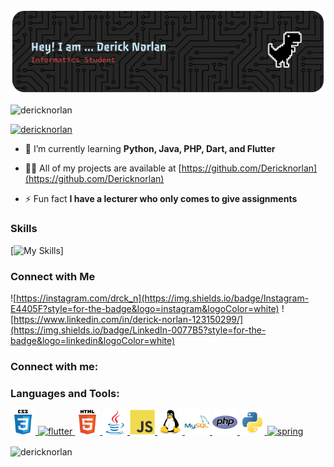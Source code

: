 ![Derick Norlan](img/github-header-banner.png)

<p align="left"> <img src="https://komarev.com/ghpvc/?username=dericknorlan&label=Profile%20views&color=0e75b6&style=flat" alt="dericknorlan" /> </p>

<p align="left"> <a href="https://github.com/ryo-ma/github-profile-trophy"><img src="https://github-profile-trophy.vercel.app/?username=dericknorlan" alt="dericknorlan" /></a> </p>

- 🌱 I’m currently learning **Python, Java, PHP, Dart, and Flutter**

- 👨‍💻 All of my projects are available at [https://github.com/Dericknorlan](https://github.com/Dericknorlan)

- ⚡ Fun fact **I have a lecturer who only comes to give assignments**

### Skills

[![My Skills](https://skillicons.dev/icons?i=html,css,javascript,python,java,php,dart,laravel,mysql,flutter,figma,linux&theme=light&perline=6)]



### Connect with Me
![https://instagram.com/drck_n](https://img.shields.io/badge/Instagram-E4405F?style=for-the-badge&logo=instagram&logoColor=white)
![https://www.linkedin.com/in/derick-norlan-123150299/](https://img.shields.io/badge/LinkedIn-0077B5?style=for-the-badge&logo=linkedin&logoColor=white)

<h3 align="left">Connect with me:</h3>
<p align="left">
</p>

<h3 align="left">Languages and Tools:</h3>
<p align="left"> <a href="https://www.w3schools.com/css/" target="_blank" rel="noreferrer"> <img src="https://raw.githubusercontent.com/devicons/devicon/master/icons/css3/css3-original-wordmark.svg" alt="css3" width="40" height="40"/> </a> <a href="https://flutter.dev" target="_blank" rel="noreferrer"> <img src="https://www.vectorlogo.zone/logos/flutterio/flutterio-icon.svg" alt="flutter" width="40" height="40"/> </a> <a href="https://www.w3.org/html/" target="_blank" rel="noreferrer"> <img src="https://raw.githubusercontent.com/devicons/devicon/master/icons/html5/html5-original-wordmark.svg" alt="html5" width="40" height="40"/> </a> <a href="https://www.java.com" target="_blank" rel="noreferrer"> <img src="https://raw.githubusercontent.com/devicons/devicon/master/icons/java/java-original.svg" alt="java" width="40" height="40"/> </a> <a href="https://developer.mozilla.org/en-US/docs/Web/JavaScript" target="_blank" rel="noreferrer"> <img src="https://raw.githubusercontent.com/devicons/devicon/master/icons/javascript/javascript-original.svg" alt="javascript" width="40" height="40"/> </a> <a href="https://www.linux.org/" target="_blank" rel="noreferrer"> <img src="https://raw.githubusercontent.com/devicons/devicon/master/icons/linux/linux-original.svg" alt="linux" width="40" height="40"/> </a> <a href="https://www.mysql.com/" target="_blank" rel="noreferrer"> <img src="https://raw.githubusercontent.com/devicons/devicon/master/icons/mysql/mysql-original-wordmark.svg" alt="mysql" width="40" height="40"/> </a> <a href="https://www.php.net" target="_blank" rel="noreferrer"> <img src="https://raw.githubusercontent.com/devicons/devicon/master/icons/php/php-original.svg" alt="php" width="40" height="40"/> </a> <a href="https://www.python.org" target="_blank" rel="noreferrer"> <img src="https://raw.githubusercontent.com/devicons/devicon/master/icons/python/python-original.svg" alt="python" width="40" height="40"/> </a> <a href="https://spring.io/" target="_blank" rel="noreferrer"> <img src="https://www.vectorlogo.zone/logos/springio/springio-icon.svg" alt="spring" width="40" height="40"/> </a> </p>

<p><img align="center" src="https://github-readme-stats.vercel.app/api/top-langs?username=dericknorlan&show_icons=true&locale=en&layout=compact" alt="dericknorlan" /></p>
